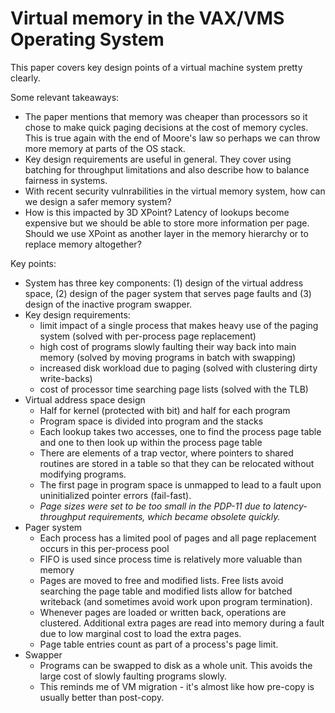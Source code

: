 # Virtual memory in the VAX/VMS Operating System

This paper covers key design points of a virtual machine system pretty clearly.

Some relevant takeaways:
* The paper mentions that memory was cheaper than processors so it chose to make quick paging decisions at the cost of memory cycles. This is true again with the end of Moore's law so perhaps we can throw more memory at parts of the OS stack.
* Key design requirements are useful in general. They cover using batching for throughput limitations and also describe how to balance fairness in systems.
* With recent security vulnrabilities in the virtual memory system, how can we design a safer memory system?
* How is this impacted by 3D XPoint? Latency of lookups become expensive but we should be able to store more information per page. Should we use XPoint as another layer in the memory hierarchy or to replace memory altogether?

Key points:
* System has three key components: (1) design of the virtual address space, (2) design of the pager system that serves page faults and (3) design of the inactive program swapper.
* Key design requirements:
  * limit impact of a single process that makes heavy use of the paging system (solved with per-process page replacement)
  * high cost of programs slowly faulting their way back into main memory (solved by moving programs in batch with swapping)
  * increased disk workload due to paging (solved with clustering dirty write-backs)
  * cost of processor time searching page lists (solved with the TLB)
* Virtual address space design
  * Half for kernel (protected with bit) and half for each program
  * Program space is divided into program and the stacks
  * Each lookup takes two accesses, one to find the process page table and one to then look up within the process page table
  * There are elements of a trap vector, where pointers to shared routines are stored in a table so that they can be relocated without modifying programs.
  * The first page in program space is unmapped to lead to a fault upon uninitialized pointer errors (fail-fast).
  * *Page sizes were set to be too small in the PDP-11 due to latency-throughput requirements, which became obsolete quickly.*
* Pager system
  * Each process has a limited pool of pages and all page replacement occurs in this per-process pool
  * FIFO is used since process time is relatively more valuable than memory
  * Pages are moved to free and modified lists. Free lists avoid searching the page table and modified lists allow for batched writeback (and sometimes avoid work upon program termination).
  * Whenever pages are loaded or written back, operations are clustered. Additional extra pages are read into memory during a fault due to low marginal cost to load the extra pages. 
  * Page table entries count as part of a process's page limit.
* Swapper
  * Programs can be swapped to disk as a whole unit. This avoids the large cost of slowly faulting programs slowly.
  * This reminds me of VM migration - it's almost like how pre-copy is usually better than post-copy.